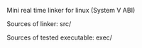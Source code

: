 Mini real time linker for linux (System V ABI)

Sources of linker:
src/

Sources of tested executable:
exec/